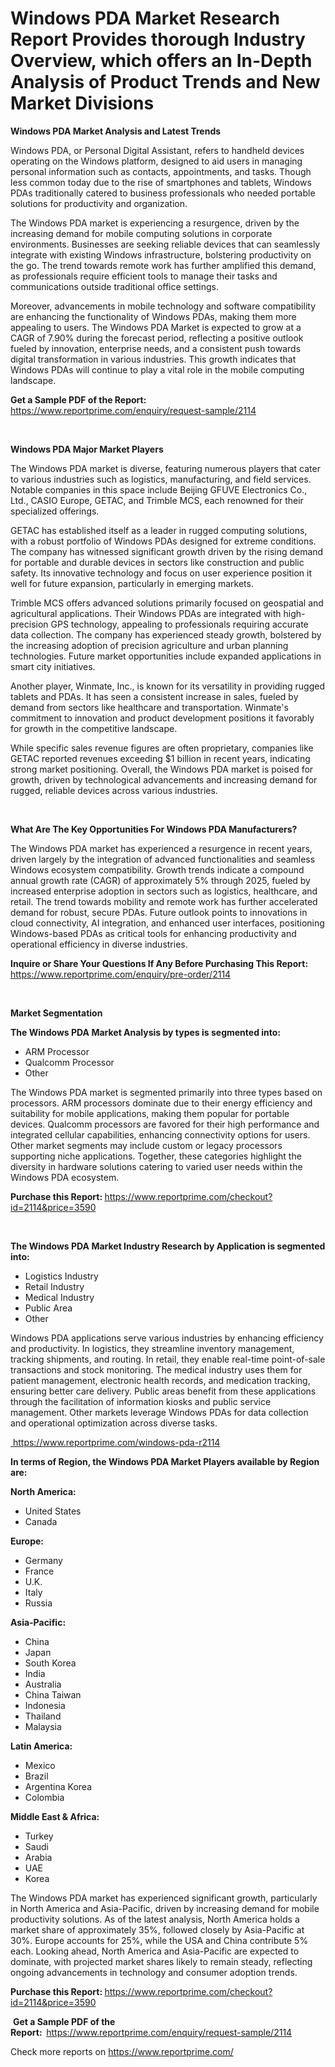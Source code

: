 <p><h1>Windows PDA Market Research Report Provides thorough Industry Overview, which offers an In-Depth Analysis of Product Trends and New Market Divisions</h1></p><p><strong>Windows PDA Market Analysis and Latest Trends</strong></p>
<p><p>Windows PDA, or Personal Digital Assistant, refers to handheld devices operating on the Windows platform, designed to aid users in managing personal information such as contacts, appointments, and tasks. Though less common today due to the rise of smartphones and tablets, Windows PDAs traditionally catered to business professionals who needed portable solutions for productivity and organization.</p><p>The Windows PDA market is experiencing a resurgence, driven by the increasing demand for mobile computing solutions in corporate environments. Businesses are seeking reliable devices that can seamlessly integrate with existing Windows infrastructure, bolstering productivity on the go. The trend towards remote work has further amplified this demand, as professionals require efficient tools to manage their tasks and communications outside traditional office settings.</p><p>Moreover, advancements in mobile technology and software compatibility are enhancing the functionality of Windows PDAs, making them more appealing to users. The Windows PDA Market is expected to grow at a CAGR of 7.90% during the forecast period, reflecting a positive outlook fueled by innovation, enterprise needs, and a consistent push towards digital transformation in various industries. This growth indicates that Windows PDAs will continue to play a vital role in the mobile computing landscape.</p></p>
<p><strong>Get a Sample PDF of the Report:&nbsp;</strong> <a href="https://www.reportprime.com/enquiry/request-sample/2114?utm_campaign=2630&utm_medium=2&utm_source=Github&utm_content=ia&utm_term=18032025&utm_id=windows-pda">https://www.reportprime.com/enquiry/request-sample/2114</a></p>
<p>&nbsp;</p>
<p><strong>Windows PDA Major Market Players</strong></p>
<p><p>The Windows PDA market is diverse, featuring numerous players that cater to various industries such as logistics, manufacturing, and field services. Notable companies in this space include Beijing GFUVE Electronics Co., Ltd., CASIO Europe, GETAC, and Trimble MCS, each renowned for their specialized offerings.</p><p>GETAC has established itself as a leader in rugged computing solutions, with a robust portfolio of Windows PDAs designed for extreme conditions. The company has witnessed significant growth driven by the rising demand for portable and durable devices in sectors like construction and public safety. Its innovative technology and focus on user experience position it well for future expansion, particularly in emerging markets.</p><p>Trimble MCS offers advanced solutions primarily focused on geospatial and agricultural applications. Their Windows PDAs are integrated with high-precision GPS technology, appealing to professionals requiring accurate data collection. The company has experienced steady growth, bolstered by the increasing adoption of precision agriculture and urban planning technologies. Future market opportunities include expanded applications in smart city initiatives.</p><p>Another player, Winmate, Inc., is known for its versatility in providing rugged tablets and PDAs. It has seen a consistent increase in sales, fueled by demand from sectors like healthcare and transportation. Winmate's commitment to innovation and product development positions it favorably for growth in the competitive landscape.</p><p>While specific sales revenue figures are often proprietary, companies like GETAC reported revenues exceeding $1 billion in recent years, indicating strong market positioning. Overall, the Windows PDA market is poised for growth, driven by technological advancements and increasing demand for rugged, reliable devices across various industries.</p></p>
<p>&nbsp;</p>
<p><strong>What Are The Key Opportunities For Windows PDA Manufacturers?</strong></p>
<p><p>The Windows PDA market has experienced a resurgence in recent years, driven largely by the integration of advanced functionalities and seamless Windows ecosystem compatibility. Growth trends indicate a compound annual growth rate (CAGR) of approximately 5% through 2025, fueled by increased enterprise adoption in sectors such as logistics, healthcare, and retail. The trend towards mobility and remote work has further accelerated demand for robust, secure PDAs. Future outlook points to innovations in cloud connectivity, AI integration, and enhanced user interfaces, positioning Windows-based PDAs as critical tools for enhancing productivity and operational efficiency in diverse industries.</p></p>
<p><strong>Inquire or Share Your Questions If Any Before Purchasing This Report:</strong> <a href="https://www.reportprime.com/enquiry/pre-order/2114?utm_campaign=2630&utm_medium=2&utm_source=Github&utm_content=ia&utm_term=18032025&utm_id=windows-pda">https://www.reportprime.com/enquiry/pre-order/2114</a></p>
<p>&nbsp;</p>
<p><strong>Market Segmentation</strong></p>
<p><strong>The Windows PDA Market Analysis by types is segmented into:</strong></p>
<p><ul><li>ARM Processor</li><li>Qualcomm Processor</li><li>Other</li></ul></p>
<p><p>The Windows PDA market is segmented primarily into three types based on processors. ARM processors dominate due to their energy efficiency and suitability for mobile applications, making them popular for portable devices. Qualcomm processors are favored for their high performance and integrated cellular capabilities, enhancing connectivity options for users. Other market segments may include custom or legacy processors supporting niche applications. Together, these categories highlight the diversity in hardware solutions catering to varied user needs within the Windows PDA ecosystem.</p></p>
<p><strong>Purchase this Report:&nbsp;</strong><a href="https://www.reportprime.com/checkout?id=2114&price=3590&utm_campaign=2630&utm_medium=2&utm_source=Github&utm_content=ia&utm_term=18032025&utm_id=windows-pda">https://www.reportprime.com/checkout?id=2114&price=3590</a></p>
<p>&nbsp;</p>
<p><strong>The Windows PDA Market Industry Research by Application is segmented into:</strong></p>
<p><ul><li>Logistics Industry</li><li>Retail Industry</li><li>Medical Industry</li><li>Public Area</li><li>Other</li></ul></p>
<p><p>Windows PDA applications serve various industries by enhancing efficiency and productivity. In logistics, they streamline inventory management, tracking shipments, and routing. In retail, they enable real-time point-of-sale transactions and stock monitoring. The medical industry uses them for patient management, electronic health records, and medication tracking, ensuring better care delivery. Public areas benefit from these applications through the facilitation of information kiosks and public service management. Other markets leverage Windows PDAs for data collection and operational optimization across diverse tasks.</p></p>
<p><a href="https://www.reportprime.com/windows-pda-r2114?utm_campaign=2630&utm_medium=2&utm_source=Github&utm_content=ia&utm_term=18032025&utm_id=windows-pda">&nbsp;https://www.reportprime.com/windows-pda-r2114</a></p>
<p><strong>In terms of Region, the Windows PDA Market Players available by Region are:</strong></p>
<p>
    <p> <strong> North America: </strong>
        <ul>
            <li>United States</li>
            <li>Canada</li>
        </ul>
        </p> 
    <p> <strong> Europe: </strong>
        <ul>
            <li>Germany</li>
            <li>France</li>
            <li>U.K.</li>
            <li>Italy</li>
            <li>Russia</li>
        </ul>
        </p> 
    <p> <strong> Asia-Pacific: </strong>
        <ul>
            <li>China</li>
            <li>Japan</li>
            <li>South Korea</li>
            <li>India</li>
            <li>Australia</li>
            <li>China Taiwan</li>
            <li>Indonesia</li>
            <li>Thailand</li>
            <li>Malaysia</li>
        </ul>
        </p> 
    <p> <strong> Latin America: </strong>
        <ul>
            <li>Mexico</li>
            <li>Brazil</li>
            <li>Argentina Korea</li>
            <li>Colombia</li>
        </ul>
        </p> 
    <p> <strong> Middle East & Africa: </strong>
        <ul>
            <li>Turkey</li>
            <li>Saudi</li>
            <li>Arabia</li>
            <li>UAE</li>
            <li>Korea</li>
        </ul>
    </p>
    </p>
<p><p>The Windows PDA market has experienced significant growth, particularly in North America and Asia-Pacific, driven by increasing demand for mobile productivity solutions. As of the latest analysis, North America holds a market share of approximately 35%, followed closely by Asia-Pacific at 30%. Europe accounts for 25%, while the USA and China contribute 5% each. Looking ahead, North America and Asia-Pacific are expected to dominate, with projected market shares likely to remain steady, reflecting ongoing advancements in technology and consumer adoption trends.</p></p>
<p><strong>Purchase this Report: </strong><a href="https://www.reportprime.com/checkout?id=2114&price=3590&utm_campaign=2630&utm_medium=2&utm_source=Github&utm_content=ia&utm_term=18032025&utm_id=windows-pda">https://www.reportprime.com/checkout?id=2114&price=3590</a></p>
<p>&nbsp;<strong>Get a Sample PDF of the Report:&nbsp;&nbsp;</strong><a href="https://www.reportprime.com/enquiry/request-sample/2114?utm_campaign=2630&utm_medium=2&utm_source=Github&utm_content=ia&utm_term=18032025&utm_id=windows-pda">https://www.reportprime.com/enquiry/request-sample/2114</a></p>
<p><strong></strong></p>
<p>Check more reports on <a href="https://www.reportprime.com/?utm_campaign=2630&utm_medium=2&utm_source=Github&utm_content=ia&utm_term=18032025&utm_id=windows-pda">https://www.reportprime.com/</a></p>